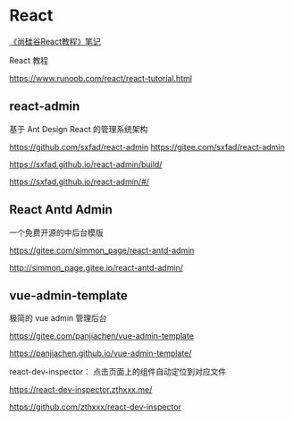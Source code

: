 # React

[《尚硅谷React教程》笔记](/blog/react/atguigu-react.md)

React 教程

https://www.runoob.com/react/react-tutorial.html

## react-admin

基于 Ant Design React 的管理系统架构

https://github.com/sxfad/react-admin
https://gitee.com/sxfad/react-admin

https://sxfad.github.io/react-admin/build/

https://sxfad.github.io/react-admin/#/

## React Antd Admin 

一个免费开源的中后台模版

https://gitee.com/simmon_page/react-antd-admin

http://simmon_page.gitee.io/react-antd-admin/


## vue-admin-template

极简的 vue admin 管理后台

https://gitee.com/panjiachen/vue-admin-template

https://panjiachen.github.io/vue-admin-template/


react-dev-inspector： 点击页面上的组件自动定位到对应文件

https://react-dev-inspector.zthxxx.me/

https://github.com/zthxxx/react-dev-inspector

